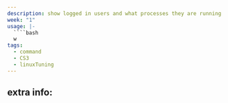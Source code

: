 ```yaml
---
description: show logged in users and what processes they are running
week: "1"
usage: |-
  ````bash 
  w
tags:
  - command
  - CS3
  - linuxTuning
---
```

## extra info:

